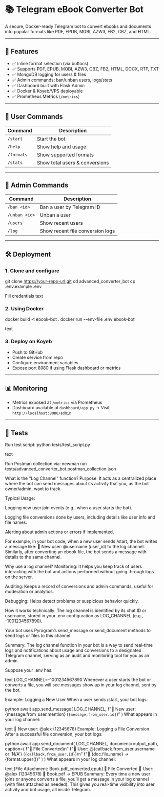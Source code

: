 # 📚 Telegram eBook Converter Bot

A secure, Docker-ready Telegram bot to convert ebooks and documents into popular formats like PDF, EPUB, MOBI, AZW3, FB2, CBZ, and HTML.

---

## 🚀 Features

- ✅ Inline format selection (via buttons)
- ✅ Supports PDF, EPUB, MOBI, AZW3, CBZ, FB2, HTML, DOCX, RTF, TXT
- ✅ MongoDB logging for users & files
- ✅ Admin commands: ban/unban users, logs/stats
- ✅ Dashboard built with Flask Admin
- ✅ Docker & Koyeb/VPS deployable
- ✅ Prometheus Metrics (`/metrics`)

---

## 🧑 User Commands

| Command   | Description                     |
|-----------|---------------------------------|
| `/start`  | Start the bot                   |
| `/help`   | Show help and usage             |
| `/formats`| Show supported formats          |
| `/stats`  | Show total users & conversions  |

---

## 🔐 Admin Commands

| Command        | Description                         |
|----------------|-------------------------------------|
| `/ban <id>`    | Ban a user by Telegram ID           |
| `/unban <id>`  | Unban a user                        |
| `/users`       | Show recent users                   |
| `/log`         | Show recent file conversion logs    |

---

## 🛠 Deployment

### 1. Clone and configure
git clone https://your-repo-url.git
cd advanced_converter_bot
cp .env.example .env

Fill credentials
text

### 2. Using Docker
docker build -t ebook-bot .
docker run --env-file .env ebook-bot

text

### 3. Deploy on Koyeb
- Push to GitHub
- Create service from repo
- Configure environment variables
- Expose port 8080 if using Flask dashboard or metrics

---
## 📊 Monitoring
- Metrics exposed at `/metrics` via Prometheus
- Dashboard available at `dashboard/app.py`
  → Visit `http://localhost:8080/admin`

---

## 📂 Tests

Run test script:
python tests/test_script.py

text

Run Postman collection via:
newman run tests/advanced_converter_bot.postman_collection.json


What is the "Log Channel" function?
Purpose: It acts as a centralized place where the bot can send messages about its activity that you, as the bot owner/admin, want to track.

Typical Usage:

Logging new user join events (e.g., when a user starts the bot).

Logging file conversions done by users, including details like user info and file names.

Alerting about admin actions or errors if implemented.

For example, in your bot code, when a new user sends /start, the bot writes a message like:
👤 New user: @username (user_id)
to the log channel. Similarly, after converting an ebook file, the bot sends a message with details to the same channel.

Why use a log channel?
Monitoring: It helps you keep track of users interacting with the bot and actions performed without going through logs on the server.

Auditing: Keeps a record of conversions and admin commands, useful for moderation or analytics.

Debugging: Helps detect problems or suspicious behavior quickly.

How it works technically:
The log channel is identified by its chat ID or username, stored in your .env configuration as LOG_CHANNEL (e.g., -1001234567890).

Your bot uses Pyrogram’s send_message or send_document methods to send logs or files to this channel.

Summary:
The log channel function in your bot is a way to send real-time logs and notifications about usage and conversions to a designated Telegram channel, serving as an audit and monitoring tool for you as an admin.

Suppose your .env has:

text
LOG_CHANNEL=-1001234567890
Whenever a user starts the bot or converts a file, you will see messages show up in your log channel, sent by the bot.

Example: Logging a New User
When a user sends /start, your bot logs:

python
await app.send_message(
    LOG_CHANNEL,
    f"👤 New user: {message.from_user.mention} (`{message.from_user.id}`)"
)
What appears in your log channel:

text
👤 New user: @alex (12345678)
Example: Logging a File Conversion
After a successful file conversion, your bot logs:

python
await app.send_document(
    LOG_CHANNEL,
    document=output_path,
    caption=(
        f"📁 File Converted\n"
        f"👤 User: @{callback.from_user.username or 'N/A'} (`{callback.from_user.id}`)\n"
        f"📝 {doc.file_name} → {format.upper()}"
    )
)
What appears in your log channel:

text
[File Attachment: Book.pdf_converted.epub]
📁 File Converted
👤 User: @alex (12345678)
📝 Book.pdf → EPUB
Summary:
Every time a new user joins or anyone converts a file, you’ll get a message in your log channel (with files attached as needed). This gives you real-time visibility into user activity and bot usage, all inside Telegram.
